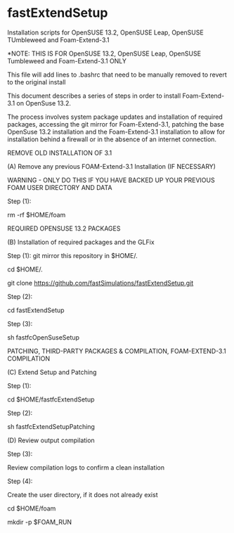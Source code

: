 # fastExtendSetup
Installation scripts for OpenSUSE 13.2, OpenSUSE Leap, OpenSUSE TUmbleweed and Foam-Extend-3.1

*NOTE: THIS IS FOR OpenSUSE 13.2, OpenSUSE Leap, OpenSUSE Tumbleweed and Foam-Extend-3.1 ONLY

This file will add lines to .bashrc that need to be manually removed to revert to the original install

This document describes a series of steps in order to install Foam-Extend-3.1 on OpenSuse 13.2. 

The process involves system package updates and installation of required packages, accessing the git mirror for Foam-Extend-3.1, patching the base OpenSuse 13.2 installation and the Foam-Extend-3.1 installation to allow for installation behind a firewall or in the absence of an internet connection.

REMOVE OLD INSTALLATION OF 3.1

(A) Remove any previous FOAM-Extend-3.1 Installation (IF NECESSARY)

WARNING - ONLY DO THIS IF YOU HAVE BACKED UP YOUR PREVIOUS FOAM USER DIRECTORY AND DATA

Step (1): 

rm -rf $HOME/foam

REQUIRED OPENSUSE 13.2 PACKAGES

(B) Installation of required packages and the GLFix

Step (1): git mirror this repository in $HOME/.

cd $HOME/.

git clone https://github.com/fastSimulations/fastExtendSetup.git

Step (2):

cd fastExtendSetup

Step (3):

sh fastfcOpenSuseSetup

PATCHING, THIRD-PARTY PACKAGES & COMPILATION, FOAM-EXTEND-3.1 COMPILATION

(C) Extend Setup and Patching

Step (1): 

cd $HOME/fastfcExtendSetup

Step (2):

sh fastfcExtendSetupPatching

(D) Review output compilation

Step (3):

Review compilation logs to confirm a clean installation

Step (4):

Create the user directory, if it does not already exist

cd $HOME/foam

mkdir -p $FOAM_RUN
